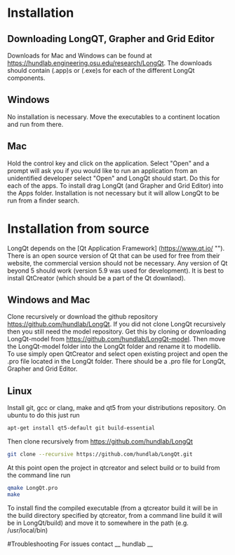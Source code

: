 # Installation

## Downloading LongQT, Grapher and Grid Editor
Downloads for Mac and Windows can be found at https://hundlab.engineering.osu.edu/research/LongQt. The downloads should contain (.app)s or (.exe)s for each of the different LongQt components.

## Windows
No installation is necessary. Move the executables to a continent location and run from there.

## Mac
Hold the control key and click on the application. Select "Open" and a prompt will ask you if you would like to run
an application from an unidentified developer select "Open" and LongQt should start. Do this for each of the apps.
To install drag LongQt (and Grapher and Grid Editor) into the Apps folder. Installation is not necessary but it will
allow LongQt to be run from a finder search.

# Installation from source
LongQt depends on the [Qt Application Framework] (https://www.qt.io/ ""). There is an open source version of Qt that can
be used for free from their website, the commercial version should not be necessary. Any version of Qt beyond 5 should
work (version 5.9 was used for development). It is best to install QtCreator (which should be a part of the Qt downlaod).

## Windows and Mac
Clone recursively or download the github repository https://github.com/hundlab/LongQt. If you did not clone LongQt recursively then you still need the model repository. Get this by cloning or downloading LongQt-model from https://github.com/hundlab/LongQt-model. Then move the LongQt-model folder into the LongQt folder and rename it to modellib.
To use simply open QtCreator and select open existing project and open the .pro file located in the LongQt folder.
There should be a .pro file for LongQt, Grapher and Grid Editor.

## Linux
Install git, gcc or clang, make and qt5 from your distributions repository.
On ubuntu to do this just run
```bash
apt-get install qt5-default git build-essential
```
Then clone recursively from https://github.com/hundlab/LongQt
```bash
git clone --recursive https://github.com/hundlab/LongQt.git
```
At this point open the project in qtcreator and select build or to build from the command line run
```bash
qmake LongQt.pro
make
```
To install find the compiled executable (from a qtcreator build it will be in the build directory specified by 
qtcreator, from a command line build it will be in LongQt/build) and move it to somewhere in the path 
(e.g. /usr/local/bin)

#Troubleshooting
For issues contact __ hundlab __
